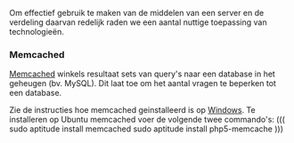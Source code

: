 <a href='Hidden comment: revision: 1'></a>

Om effectief gebruik te maken van de middelen van een server en de verdeling daarvan redelijk raden we een aantal nuttige toepassing van technologieën.

### Memcached ###

[Memcached](http://ru.wikipedia.org/wiki/Memcached) winkels resultaat sets van query's naar een database in het geheugen (bv. MySQL). Dit laat toe om het aantal vragen te beperken tot een database.

Zie de instructies hoe memcached geinstalleerd is op [Windows](http://pureform.wordpress.com/2008/01/10/installing-memcache-on-windows-for-php/). Te installeren op Ubuntu memcached voer de volgende twee commando's:
(((
sudo aptitude install memcached
sudo aptitude install php5-memcache
)))